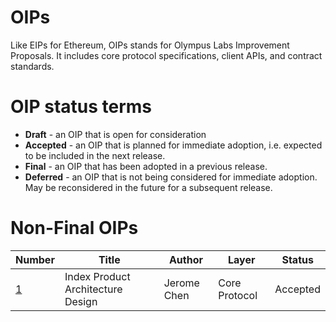 # OIPs

Like EIPs for Ethereum, OIPs stands for Olympus Labs Improvement Proposals. It includes core protocol specifications, client APIs, and contract standards.

# OIP status terms

- **Draft** - an OIP that is open for consideration
- **Accepted** - an OIP that is planned for immediate adoption, i.e. expected to be included in the next release.
- **Final** - an OIP that has been adopted in a previous release.
- **Deferred** - an OIP that is not being considered for immediate adoption. May be reconsidered in the future for a subsequent release.



# Non-Final OIPs

| Number                                    | Title                             | Author      | Layer         | Status   |
| ----------------------------------------- | --------------------------------- | ----------- | ------------- | -------- |
| [1](https://github.com/Olympus-Labs/OIPs/blob/master/OIPs/oip-1.md) | Index Product Architecture Design | Jerome Chen | Core Protocol | Accepted |
